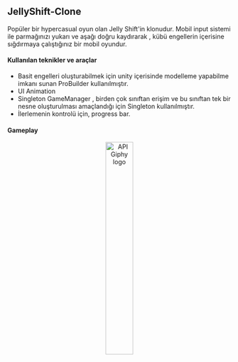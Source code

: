 ## JellyShift-Clone

Popüler bir hypercasual oyun olan Jelly Shift'in klonudur. Mobil input sistemi ile parmağınızı yukarı ve aşağı doğru kaydırarak , kübü engellerin içerisine sığdırmaya çalıştığınız bir mobil oyundur.
#### Kullanılan teknikler ve araçlar

- Basit engelleri oluşturabilmek için unity içerisinde modelleme yapabilme imkanı sunan ProBuilder kullanılmıştır.
- UI Animation
- Singleton GameManager , birden çok sınıftan erişim ve bu sınıftan tek bir nesne oluşturulması amaçlandığı için Singleton kullanılmıştır.
- İlerlemenin kontrolü için, progress bar.

#### Gameplay

<p align="center">
<img align="center" src="https://media.giphy.com/media/K7LcleRKr4z9s6Fozd/giphy.gif" width="35%" alt="API Giphy logo"/>
</p>

